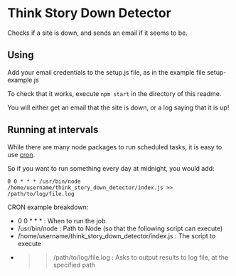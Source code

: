 # Think Story Down Detector
Checks if a site is down, and sends an email if it seems to be.

## Using
Add your email credentials to the setup.js file, as in the example file setup-example.js

To check that it works, execute `npm start` in the directory of this readme.

You will either get an email that the site is down, or a log saying that it is up!

## Running at intervals
While there are many node packages to run scheduled tasks, it is easy to use [cron](https://www.raspberrypi.org/documentation/linux/usage/cron.md).

So if you want to run something every day at midnight, you would add:

`0 0 * * * /usr/bin/node /home/username/think_story_down_detector/index.js >> /path/to/log/file.log`

CRON example breakdown:
- 0 0 * * *                                         : When to run the job
- /usr/bin/node                                     : Path to Node (so that the following script can execute)
- /home/username/think_story_down_detector/index.js : The script to execute
- >> /path/to/log/file.log                          : Asks to output results to log file, at the specified path